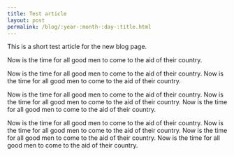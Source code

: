 ```yaml
---
title: Test article
layout: post
permalink: /blog/:year-:month-:day-:title.html
---
```


This is a short test article for the new blog page.

Now is the time for all good men to come to the aid of their country.

Now is the time for all good men to come to the aid of their country. Now is the time for all good men to come to the aid of their country.

Now is the time for all good men to come to the aid of their country. Now is the time for all good men to come to the aid of their country. Now is the time for all good men to come to the aid of their country.

Now is the time for all good men to come to the aid of their country. Now is the time for all good men to come to the aid of their country. Now is the time for all good men to come to the aid of their country. Now is the time for all good men to come to the aid of their country.
